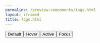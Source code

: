 ```yaml
--- 
permalink: /preview-components/tags.html
layout: iframed 
title: Tags.html
---
```

<div class="container py-8">
    <button class="tag ">Default </button><button
        class="tag tag-hover">Hover </button><button
        class="tag tag-active">Active </button><button
        class="tag focus">Focus </button>
</div>